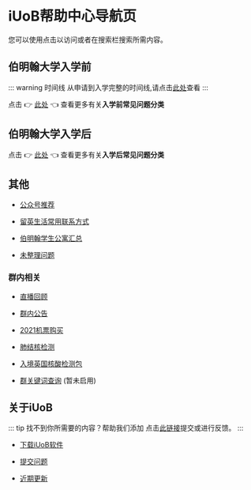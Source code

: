 # iUoB帮助中心导航页

您可以使用点击以访问或者在搜索栏搜索所需内容。

## 伯明翰大学入学前

::: warning 时间线
从申请到入学完整的时间线,请点击[此处](./uni/pre-admissions/timeline/)查看
:::

点击 👉 [此处](./uni/pre-admissions/) 👈 查看更多有关**入学前常见问题分类**

## 伯明翰大学入学后

点击 👉 [此处](./uni/enrolled/) 👈 查看更多有关**入学后常见问题分类**

## 其他

- [公众号推荐](./daily/WeChat-Groups/Recommended-Official-WeChat-Account/)

- [留英生活常用联系方式](./daily/tips/Common-Used-Contacts-In-UK-Life/)

- [伯明翰学生公寓汇总](./daily/tips/accommodation/Student-Accommodation-In-Birmingham/)

- [未整理问题](./daily/unorganized/)

### 群内相关

- [直播回顾](./daily/WeChat-Groups/live/)

- [群内公告](./daily/WeChat-Groups/announcement/)

- [2021机票购买](./daily/tips/flights/)

- [肺结核检测](./daily/tips/TB/)

- [入境英国核酸检测包](./daily/tips/policy/2021/Day-2&8-Covid-Test/)

- [群关键词查询](./daily/WeChat-Groups/keywords/)  (暂未启用)

## 关于iUoB

::: tip 找不到你所需要的内容？帮助我们添加
点击[此链接](./iUoB/submit/)提交或进行反馈。
:::

- [下载iUoB软件](./iUoB/download/)

- [提交问题](./iUoB/submit/)

- [近期更新](./iUoB/updates/)
